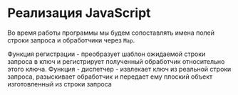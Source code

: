 # Реализация JavaScript

Во время работы программы мы будем сопоставлять имена полей строки запроса и обработчики через `Map`.

Функция регистрации - преобразует шаблон ожидаемой строки запроса в ключ и регистрирует полученный обработчик относительно этого ключа. Функция - диспетчер - извлекает ключ из реальной строки запроса, разыскивает обработчик и передает ему плоский объект изготовленный из строки запроса
